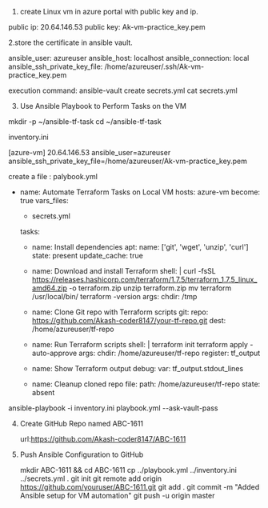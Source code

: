 1. create Linux vm in azure portal with public key and ip.

public ip: 20.64.146.53
public key: Ak-vm-practice_key.pem


2.store the certificate in ansible vault.

ansible_user: azureuser
ansible_host: localhost
ansible_connection: local
ansible_ssh_private_key_file: /home/azureuser/.ssh/Ak-vm-practice_key.pem

execution command: ansible-vault create secrets.yml
cat secrets.yml


 3. Use Ansible Playbook to Perform Tasks on the VM

mkdir -p ~/ansible-tf-task
cd ~/ansible-tf-task

inventory.ini 

[azure-vm]
20.64.146.53 ansible_user=azureuser ansible_ssh_private_key_file=/home/azureuser/Ak-vm-practice_key.pem

create a file : palybook.yml

- name: Automate Terraform Tasks on Local VM
  hosts: azure-vm
  become: true
  vars_files:
    - secrets.yml

  tasks:
    - name: Install dependencies
      apt:
        name: ['git', 'wget', 'unzip', 'curl']
        state: present
        update_cache: true

    - name: Download and install Terraform
      shell: |
        curl -fsSL https://releases.hashicorp.com/terraform/1.7.5/terraform_1.7.5_linux_amd64.zip -o terraform.zip
        unzip terraform.zip
        mv terraform /usr/local/bin/
        terraform -version
      args:
        chdir: /tmp

    - name: Clone Git repo with Terraform scripts
      git:
        repo: https://github.com/Akash-coder8147/your-tf-repo.git
        dest: /home/azureuser/tf-repo

    - name: Run Terraform scripts
      shell: |
        terraform init
        terraform apply -auto-approve
      args:
        chdir: /home/azureuser/tf-repo
      register: tf_output

    - name: Show Terraform output
      debug:
        var: tf_output.stdout_lines

    - name: Cleanup cloned repo
      file:
        path: /home/azureuser/tf-repo
        state: absent


ansible-playbook -i inventory.ini playbook.yml --ask-vault-pass



 4. Create GitHub Repo named ABC-1611

     url:https://github.com/Akash-coder8147/ABC-1611
    

6. Push Ansible Configuration to GitHub

   mkdir ABC-1611 && cd ABC-1611
cp ../playbook.yml ../inventory.ini ../secrets.yml .
git init
git remote add origin https://github.com/youruser/ABC-1611.git
git add .
git commit -m "Added Ansible setup for VM automation"
git push -u origin master
